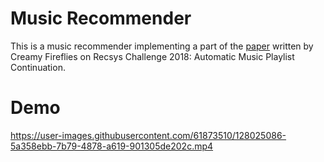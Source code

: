 # Music Recommender

This is a music recommender implementing a part of the [paper](https://dl.acm.org/doi/10.1145/3267471.3267475) written by Creamy Fireflies on Recsys Challenge 2018: Automatic Music Playlist Continuation.<br>

# Demo

https://user-images.githubusercontent.com/61873510/128025086-5a358ebb-7b79-4878-a619-901305de202c.mp4

